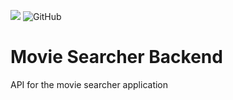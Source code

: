 ![](https://github.com/citrone/movie-searcher-backend/workflows/Node%20CI/badge.svg)
![GitHub](https://img.shields.io/github/license/citrone/movie-searcher-backend?style=plastic)

# Movie Searcher Backend

API for the movie searcher application
